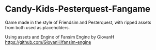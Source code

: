 # Candy-Kids-Pesterquest-Fangame
Game made in the style of Friendsim and Pesterquest, with ripped assets from both used as placeholders.

Using assets and Engine of Fansim Engine by GiovanH https://github.com/GiovanH/fansim-engine
